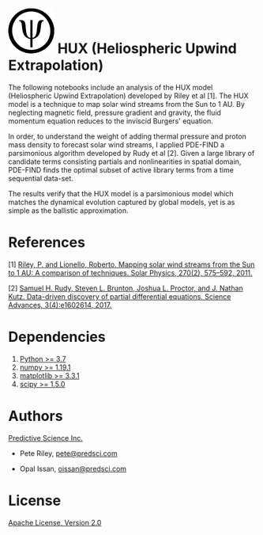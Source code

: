 # ![Icon](figures/psi_logo.png)<!-- .element height="50%" width="50%" --> HUX (Heliospheric Upwind Extrapolation)

The following notebooks include an analysis of the HUX model (Heliospheric Upwind Extrapolation) developed by Riley et al [1]. 
The HUX model is a technique to map solar wind streams from the Sun to 1 AU. By neglecting magnetic field, pressure gradient and gravity, the fluid momentum equation reduces to the inviscid Burgers' equation.

In order, to understand the weight of adding thermal pressure and proton mass density to forecast solar wind streams, I applied PDE-FIND a parsimonious algorithm developed by Rudy et al [2]. Given a large library of candidate terms consisting partials and nonlinearities in spatial domain, PDE-FIND finds the optimal subset of active library terms from a time sequential data-set.

The results verify that the HUX model is a parsimonious model which matches the dynamical evolution captured by global models, yet is as simple as the ballistic approximation.


# References
[1] [Riley, P. and Lionello, Roberto. Mapping solar wind streams from the Sun to 1 AU: A comparison of techniques. Solar Physics, 270(2), 575–592, 2011.](https://www.researchgate.net/publication/226565167_Mapping_Solar_Wind_Streams_from_the_Sun_to_1_AU_A_Comparison_of_Techniques)

[2] [Samuel H. Rudy, Steven L. Brunton, Joshua L. Proctor, and J. Nathan Kutz. Data-driven discovery of partial differential equations. Science Advances, 3(4):e1602614, 2017.](https://arxiv.org/abs/1609.06401)


# Dependencies
1. [Python >= 3.7](https://www.python.org/downloads/)
1. [numpy >= 1.19.1](https://numpy.org/install/)
3. [matplotlib >= 3.3.1](https://matplotlib.org/users/installing.html)
4. [scipy >= 1.5.0](https://www.scipy.org/install.html)


# Authors
[Predictive Science Inc.](https://www.predsci.com/portal/home.php)

- Pete Riley, pete@predsci.com

- Opal Issan, oissan@predsci.com

# License
[Apache License, Version 2.0](https://www.apache.org/licenses/LICENSE-2.0)



